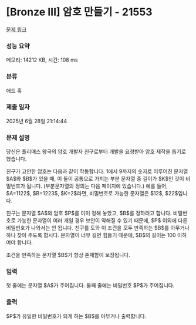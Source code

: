 # [Bronze III] 암호 만들기 - 21553 

[문제 링크](https://www.acmicpc.net/problem/21553) 

### 성능 요약

메모리: 14212 KB, 시간: 108 ms

### 분류

애드 혹

### 제출 일자

2025년 6월 28일 21:14:44

### 문제 설명

<p>당신은 폴리매스 왕국의 암호 개발자 친구로부터 개발을 요청받아 암호 제작을 돕기로 했습니다.</p>

<p>친구가 고안한 암호는 다음과 같이 작동합니다. 1에서 9까지의 숫자로 이루어진 문자열 $A$와 $B$가 있을 때, 이 둘이 공통으로 가지는 부분 문자열 중 길이가 $K$인 것이 비밀번호가 됩니다. (부분문자열의 정의는 다음 페이지에 있습니다.) 예를 들어, $A=1122$, $B=1223$, $K=2$라면, 비밀번호로 가능한 문자열은 $12$, $22$입니다.</p>

<p>친구는 문자열 $A$와 암호 $P$를 이미 정해 놓았고, $B$를 정하려고 합니다. 비밀번호로 가능한 문자열이 여러 개일 경우 보안이 약해질 수 있기 때문에, $P$ 이외에 다른 비밀번호가 나와서는 안 됩니다. 친구를 도와 이 조건을 모두 만족하는 $B$를 아무거나 하나 찾아 주도록 합시다. 문자열이 너무 길면 힘들기 때문에, $B$의 길이는 100 이하여야 합니다.</p>

<p>조건을 만족하는 문자열 $B$가 항상 존재함이 보장됩니다.</p>

### 입력 

 <p>첫 줄에는 문자열 $A$가 주어집니다. 둘째 줄에는 비밀번호 $P$가 주어집니다.</p>

### 출력 

 <p>$P$가 유일한 비밀번호가 되게 하는 $B$를 아무거나 출력합니다.</p>

